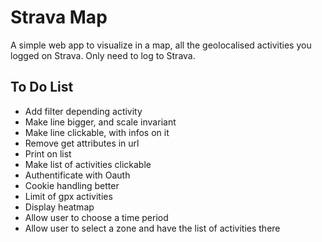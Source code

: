 # Strava Map

A simple web app to visualize in a map, all the geolocalised activities you logged on Strava. Only need to log to Strava.

## To Do List

* Add filter depending activity
* Make line bigger, and scale invariant
* Make line clickable, with infos on it
* Remove get attributes in url
* Print on list
* Make list of activities clickable
* Authentificate with Oauth
* Cookie handling better
* Limit of gpx activities
* Display heatmap
* Allow user to choose a time period
* Allow user to select a zone and have the list of activities there
